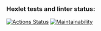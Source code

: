 ### Hexlet tests and linter status:
[![Actions Status](https://github.com/justannieannie/frontend-project-lvl3/workflows/hexlet-check/badge.svg)](https://github.com/justannieannie/frontend-project-lvl3/actions)
[![Maintainability](https://api.codeclimate.com/v1/badges/ae8d19e65e327ed43919/maintainability)](https://codeclimate.com/github/justannieannie/frontend-project-lvl3/maintainability)
